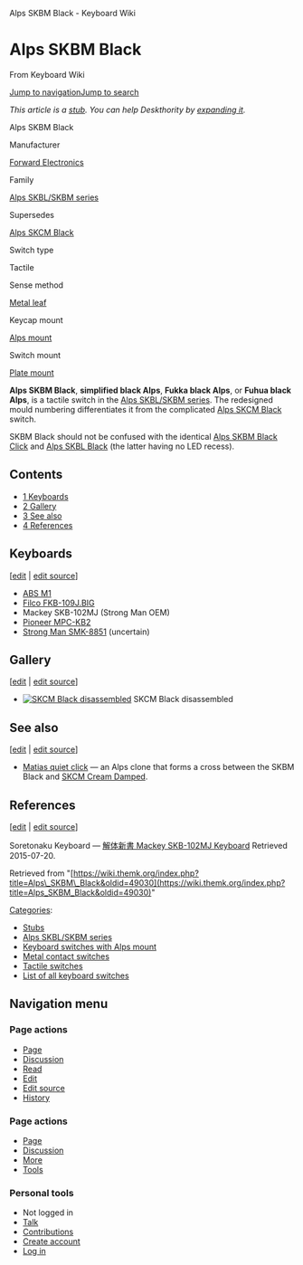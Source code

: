 Alps SKBM Black - Keyboard Wiki

Alps SKBM Black
===============

From Keyboard Wiki 

[Jump to navigation](https://wiki.themk.org/index.php/Alps_SKBM_Black#column-one)[Jump to search](https://wiki.themk.org/index.php/Alps_SKBM_Black#searchInput)

*This article is a [stub](https://wiki.themk.org/index.php/Deskthority:stub "Deskthority:stub"). You can help Deskthority by [expanding it](https://wiki.themk.org/index.php?title=Alps_SKBM_Black&action=edit).*

Alps SKBM Black

Manufacturer

[Forward Electronics](https://wiki.themk.org/index.php/Forward_Electronics "Forward Electronics")

Family

[Alps SKBL/SKBM series](https://wiki.themk.org/index.php/Alps_SKBL/SKBM_series "Alps SKBL/SKBM series")

Supersedes

[Alps SKCM Black](https://wiki.themk.org/index.php/Alps_SKCM_Black "Alps SKCM Black")

Switch type

Tactile

Sense method

[Metal leaf](https://wiki.themk.org/index.php/Contact_mechanism#Metal_leaf "Contact mechanism")

Keycap mount

[Alps mount](https://wiki.themk.org/index.php/Keycap_mount#Alps_mount "Keycap mount")

Switch mount

[Plate mount](https://wiki.themk.org/index.php/Switch_mount#Plate_mount "Switch mount")

**Alps SKBM Black**, **simplified black Alps**, **Fukka black Alps**, or **Fuhua black Alps**, is a tactile switch in the [Alps SKBL/SKBM series](https://wiki.themk.org/index.php/Alps_SKBL/SKBM_series "Alps SKBL/SKBM series"). The redesigned mould numbering differentiates it from the complicated [Alps SKCM Black](https://wiki.themk.org/index.php/Alps_SKCM_Black "Alps SKCM Black") switch.

SKBM Black should not be confused with the identical [Alps SKBM Black Click](https://wiki.themk.org/index.php/Alps_SKBM_Black_Click "Alps SKBM Black Click") and [Alps SKBL Black](https://wiki.themk.org/index.php?title=Alps_SKBL_Black&action=edit&redlink=1 "Alps SKBL Black (page does not exist)") (the latter having no LED recess).

Contents
--------

*   [1  Keyboards](https://wiki.themk.org/index.php/Alps_SKBM_Black#Keyboards)
*   [2  Gallery](https://wiki.themk.org/index.php/Alps_SKBM_Black#Gallery)
*   [3  See also](https://wiki.themk.org/index.php/Alps_SKBM_Black#See_also)
*   [4  References](https://wiki.themk.org/index.php/Alps_SKBM_Black#References)

Keyboards
---------

\[[edit](https://wiki.themk.org/index.php?title=Alps_SKBM_Black&veaction=edit&section=1 "Edit section: Keyboards") | [edit source](https://wiki.themk.org/index.php?title=Alps_SKBM_Black&action=edit&section=1 "Edit section's source code: Keyboards")\]

*   [ABS M1](https://wiki.themk.org/index.php/ABS_M1 "ABS M1")
*   [Filco FKB-109J.BIG](https://wiki.themk.org/index.php/Filco_FKB-109J.BIG "Filco FKB-109J.BIG")
*   Mackey SKB-102MJ<ref name="Mackey" /> (Strong Man OEM)
*   [Pioneer MPC-KB2](https://wiki.themk.org/index.php/Pioneer_MPC-KB2 "Pioneer MPC-KB2")
*   [Strong Man SMK-8851](https://wiki.themk.org/index.php/Strong_Man_SMK-8851 "Strong Man SMK-8851") (uncertain)

Gallery
-------

\[[edit](https://wiki.themk.org/index.php?title=Alps_SKBM_Black&veaction=edit&section=2 "Edit section: Gallery") | [edit source](https://wiki.themk.org/index.php?title=Alps_SKBM_Black&action=edit&section=2 "Edit section's source code: Gallery")\]

*   [![SKCM Black disassembled](https://wiki.themk.org/images/thumb/6/68/Alps.tw_Type_BB2_--_Alps_simplified_black.jpg/500px-Alps.tw_Type_BB2_--_Alps_simplified_black.jpg)](https://wiki.themk.org/index.php/File:Alps.tw_Type_BB2_--_Alps_simplified_black.jpg "SKCM Black disassembled") SKCM Black disassembled 

See also
--------

\[[edit](https://wiki.themk.org/index.php?title=Alps_SKBM_Black&veaction=edit&section=3 "Edit section: See also") | [edit source](https://wiki.themk.org/index.php?title=Alps_SKBM_Black&action=edit&section=3 "Edit section's source code: See also")\]

*   [Matias quiet click](https://wiki.themk.org/index.php/Matias_quiet_click "Matias quiet click") — an Alps clone that forms a cross between the SKBM Black and [SKCM Cream Damped](https://wiki.themk.org/index.php/Alps_SKCM_Cream_Damped "Alps SKCM Cream Damped").

References
----------

\[[edit](https://wiki.themk.org/index.php?title=Alps_SKBM_Black&veaction=edit&section=4 "Edit section: References") | [edit source](https://wiki.themk.org/index.php?title=Alps_SKBM_Black&action=edit&section=4 "Edit section's source code: References")\]

<references> <ref name="Mackey">Soretonaku Keyboard — [解体新書 Mackey SKB-102MJ Keyboard](http://park10.wakwak.com/~jpspace/key/kaitai_mac_skb-102mj.html) Retrieved 2015-07-20.</ref> </references>

Retrieved from "[https://wiki.themk.org/index.php?title=Alps\_SKBM\_Black&oldid=49030](https://wiki.themk.org/index.php?title=Alps_SKBM_Black&oldid=49030)"

[Categories](https://wiki.themk.org/index.php/Special:Categories "Special:Categories"):

*   [Stubs](https://wiki.themk.org/index.php/Category:Stubs "Category:Stubs")
*   [Alps SKBL/SKBM series](https://wiki.themk.org/index.php/Category:Alps_SKBL/SKBM_series "Category:Alps SKBL/SKBM series")
*   [Keyboard switches with Alps mount](https://wiki.themk.org/index.php/Category:Keyboard_switches_with_Alps_mount "Category:Keyboard switches with Alps mount")
*   [Metal contact switches](https://wiki.themk.org/index.php/Category:Metal_contact_switches "Category:Metal contact switches")
*   [Tactile switches](https://wiki.themk.org/index.php/Category:Tactile_switches "Category:Tactile switches")
*   [List of all keyboard switches](https://wiki.themk.org/index.php/Category:List_of_all_keyboard_switches "Category:List of all keyboard switches")

Navigation menu
---------------

### Page actions

*   [Page](https://wiki.themk.org/index.php/Alps_SKBM_Black "View the content page [c]")
*   [Discussion](https://wiki.themk.org/index.php?title=Talk:Alps_SKBM_Black&action=edit&redlink=1 "Discussion about the content page (page does not exist) [t]")
*   [Read](https://wiki.themk.org/index.php/Alps_SKBM_Black)
*   [Edit](https://wiki.themk.org/index.php?title=Alps_SKBM_Black&veaction=edit "Edit this page [v]")
*   [Edit source](https://wiki.themk.org/index.php?title=Alps_SKBM_Black&action=edit "Edit the source code of this page [e]")
*   [History](https://wiki.themk.org/index.php?title=Alps_SKBM_Black&action=history "Past revisions of this page [h]")

### Page actions

*   [Page](https://wiki.themk.org/index.php/Alps_SKBM_Black "Page")
*   [Discussion](https://wiki.themk.org/index.php?title=Talk:Alps_SKBM_Black&action=edit&redlink=1 " (page does not exist)")
*   [More](https://wiki.themk.org/index.php/Alps_SKBM_Black#p-cactions)
*   [Tools](https://wiki.themk.org/index.php/Alps_SKBM_Black#p-tb "Tools")

### Personal tools

*   Not logged in
*   [Talk](https://wiki.themk.org/index.php/Special:MyTalk "Discussion about edits from this IP address [n]")
*   [Contributions](https://wiki.themk.org/index.php/Special:MyContributions "A list of edits made from this IP address [y]")
*   [Create account](https://wiki.themk.org/index.php?title=Special:CreateAccount&returnto=Alps+SKBM+Black "You are encouraged to create an account and log in; however, it is not mandatory")
*   [Log in](https://wiki.themk.org/index.php?title=Special:UserLogin&returnto=Alps+SKBM+Black "You are encouraged to log in; however, it is not mandatory [o]")

[](https://wiki.themk.org/index.php/Main_Page) [](https://wiki.themk.org/index.php/Alps_SKBM_Black#sidebar "Jump to navigation")[](https://wiki.themk.org/index.php/Alps_SKBM_Black#p-personal "user tools")[](https://wiki.themk.org/index.php/Alps_SKBM_Black#globalWrapper "back to top")